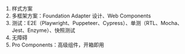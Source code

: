 1. 样式方案
2. 多框架方案：Foundation Adapter 设计、Web Components
3. 测试：E2E（Playwright、Puppeteer、Cypress）、单测（RTL、Mocha、Jest、Enzyme）、快照测试
4. 无障碍
5. Pro Components：高级组件，开箱即用